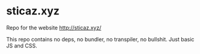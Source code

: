 sticaz.xyz
===========

Repo for the website http://sticaz.xyz/

This repo contains no deps, no bundler, no transpiler, no bullshit.
Just basic JS and CSS.
